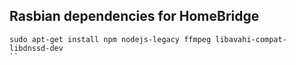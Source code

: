 ## Rasbian dependencies for HomeBridge
```shell
sudo apt-get install npm nodejs-legacy ffmpeg libavahi-compat-libdnssd-dev
``
